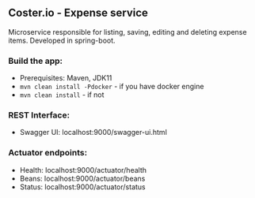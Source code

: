## Coster.io - Expense service

Microservice responsible for listing, saving, editing and deleting expense items. Developed in spring-boot.

### Build the app:
* Prerequisites: Maven, JDK11
* `mvn clean install -Pdocker` - if you have docker engine
* `mvn clean install` - if not

### REST Interface:
- Swagger UI: localhost:9000/swagger-ui.html

### Actuator endpoints:
- Health: localhost:9000/actuator/health
- Beans: localhost:9000/actuator/beans
- Status: localhost:9000/actuator/status
